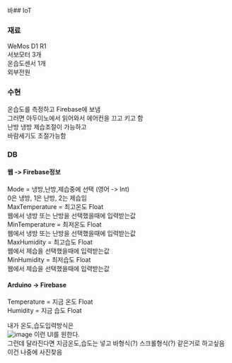 바## IoT

### 재료
WeMos D1 R1 <br>
서보모터 3개 <br>
온습도센서 1개 <br>
외부전원 <br>

### 수현
온습도를 측정하고 Firebase에 보냄 <br>
그러면 아두이노에서 읽어와서 에어컨을 끄고 키고 함 <br>
난방 냉방 제습조절이 가능하고 <br>
바람세기도 조절가능함 <br>


### DB
#### 웹 -> Firebase정보
Mode = 냉방,난방,제습중에 선택 (영어 -> Int) <br>
0은 냉방, 1은 난방, 2는 제습임 <br>
MaxTemperature = 최고온도 Float <br> 
웹에서 냉방 또는 난방을 선택했을때에 입력받는값 <br>
MinTemperature = 최저온도 Float <br>
웹에서 냉방 또는 난방을 선택했을때에 입력받는값 <br>
MaxHumidity = 최고습도 Float <br>
웹에서 제습을 선택했을때에 입력받는값 <br>
MinHumidity = 최저습도 Float <br>
웹에서 제습을 선택했을때에 입력받는값 <br>

#### Arduino -> Firebase 
Temperature = 지금 온도 Float <br>
Humidity = 지금 습도 Float <br>

내가 온도,습도입력방식은  <br>
![image](https://github.com/BSSM-Ctrl/Project/assets/128461452/679afe6f-0b07-4181-8173-fc0b766207c4)
이런 UI를 원한다. <br>
그런데 달라진다면 지금온도,습도는 넣고 바형식(?) 스크롤형식(?) 같은거로 하고싶음 이건 나중에 사진찾음 <br>
